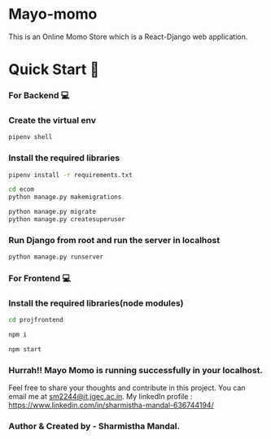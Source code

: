 # Mayo-momo
This is an Online Momo Store which is a React-Django web application.
# Quick Start 🚀

### For Backend 💻

### Create the virtual env

```bash
pipenv shell
```

### Install the required libraries

```bash
pipenv install -r requirements.txt
```

```bash
cd ecom
python manage.py makemigrations

```
```bash
python manage.py migrate
python manage.py createsuperuser

```
### Run Django from root and run the server in localhost
```bash
python manage.py runserver
```

### For Frontend 💻
### Install the required libraries(node  modules)

```bash
cd projfrontend
```
```bash
npm i
```
```bash
npm start
```
### Hurrah!! Mayo Momo is running successfully in your localhost.


Feel free to share your thoughts and contribute in this project. You can email me at sm2244@it.jgec.ac.in. My linkedIn profile : https://www.linkedin.com/in/sharmistha-mandal-636744194/


### Author & Created by - Sharmistha Mandal.

